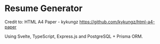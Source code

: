 # Resume Generator

Credit to:
HTML A4 Paper - kykungz
https://github.com/kykungz/html-a4-paper 

Using Svelte, TypeScript, Express.js and PostgreSQL + Prisma ORM.